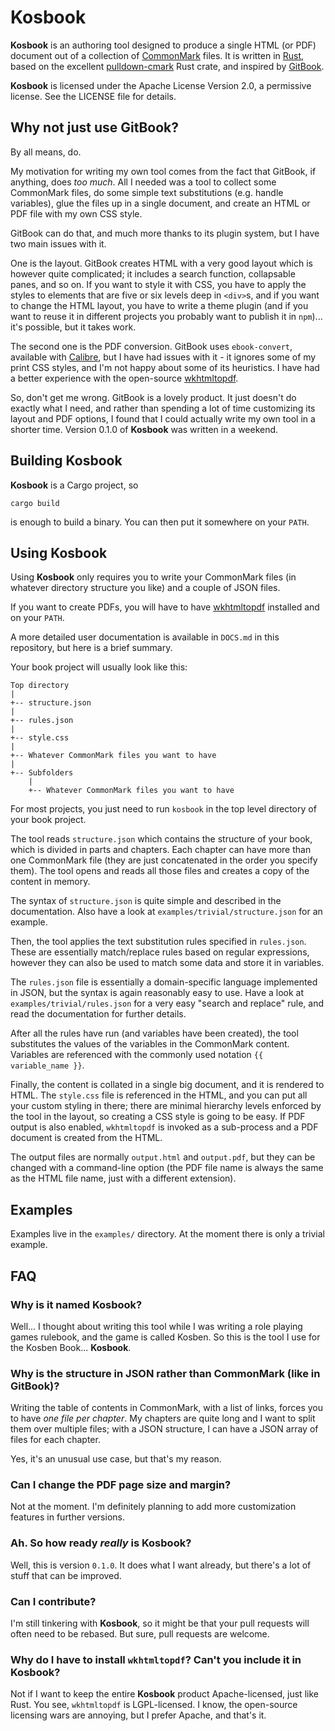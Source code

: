 # Kosbook

**Kosbook** is an authoring tool designed to produce a single HTML (or PDF)
document out of a collection of [CommonMark](http://http://commonmark.org/)
files. It is written in [Rust](http://rust-lang.org), based on the excellent
[pulldown-cmark](https://github.com/google/pulldown-cmark) Rust crate, and
inspired by [GitBook](http://gitbook.com).

**Kosbook** is licensed under the Apache License Version 2.0, a permissive
license. See the LICENSE file for details.

## Why not just use GitBook?

By all means, do.

My motivation for writing my own tool comes from the fact that GitBook, if
anything, does _too much_. All I needed was a tool to collect some CommonMark
files, do some simple text substitutions (e.g. handle variables), glue the files
up in a single document, and create an HTML or PDF file with my own CSS style.

GitBook can do that, and much more thanks to its plugin system, but I have two
main issues with it.

One is the layout. GitBook creates HTML with a very good layout which is however
quite complicated; it includes a search function, collapsable panes, and so on.
If you want to style it with CSS, you have to apply the styles to elements that
are five or six levels deep in `<div>`s, and if you want to change the HTML
layout, you have to write a theme plugin (and if you want to reuse it in
different projects you probably want to publish it in `npm`)... it's possible,
but it takes work.

The second one is the PDF conversion. GitBook uses `ebook-convert`, available
with [Calibre](https://calibre-ebook.com), but I have had issues with it - it
ignores some of my print CSS styles, and I'm not happy about some of its
heuristics. I have had a better experience with the open-source
[wkhtmltopdf](http://wkhtmltopdf.org).

So, don't get me wrong. GitBook is a lovely product. It just doesn't do exactly
what I need, and rather than spending a lot of time customizing its layout and
PDF options, I found that I could actually write my own tool in a shorter time.
Version 0.1.0 of **Kosbook** was written in a weekend.

## Building Kosbook

**Kosbook** is a Cargo project, so

    cargo build

is enough to build a binary. You can then put it somewhere on your `PATH`.

## Using Kosbook

Using **Kosbook** only requires you to write your CommonMark files (in whatever
directory structure you like) and a couple of JSON files.

If you want to create PDFs, you will have to have
[wkhtmltopdf](http://wkhtmltopdf.org) installed and on your `PATH`.

A more detailed user documentation is available in `DOCS.md` in this repository,
but here is a brief summary.

Your book project will usually look like this:

```
Top directory
|
+-- structure.json
|
+-- rules.json
|
+-- style.css
|
+-- Whatever CommonMark files you want to have
|
+-- Subfolders
    |
    +-- Whatever CommonMark files you want to have
```

For most projects, you just need to run `kosbook` in the top level directory of
your book project.

The tool reads `structure.json` which contains the structure of your book,
which is divided in parts and chapters. Each chapter can have more than one
CommonMark file (they are just concatenated in the order you specify them). The
tool opens and reads all those files and creates a copy of the content in
memory.

The syntax of `structure.json` is quite simple and described in the
documentation. Also have a look at `examples/trivial/structure.json` for an
example.

Then, the tool applies the text substitution rules specified in `rules.json`.
These are essentially match/replace rules based on regular expressions, however
they can also be used to match some data and store it in variables.

The `rules.json` file is essentially a domain-specific language implemented in
JSON, but the syntax is again reasonably easy to use. Have a look at
`examples/trivial/rules.json` for a very easy "search and replace" rule, and
read the documentation for further details.

After all the rules have run (and variables have been created), the tool
substitutes the values of the variables in the CommonMark content. Variables are
referenced with the commonly used notation `{{ variable_name }}`.

Finally, the content is collated in a single big document, and it is rendered to
HTML. The `style.css` file is referenced in the HTML, and you can put all your
custom styling in there; there are minimal hierarchy levels enforced by the
tool in the layout, so creating a CSS style is going to be easy.
If PDF output is also enabled, `wkhtmltopdf` is invoked as a sub-process
and a PDF document is created from the HTML.

The output files are normally `output.html` and `output.pdf`, but they can be
changed with a command-line option (the PDF file name is always the same as the
HTML file name, just with a different extension).

## Examples

Examples live in the `examples/` directory. At the moment there is only a
trivial example.

## FAQ

### Why is it named Kosbook?

Well... I thought about writing this tool while I was writing a role playing
games rulebook, and the game is called Kosben. So this is the tool I use for the
Kosben Book... **Kosbook**.

### Why is the structure in JSON rather than CommonMark (like in GitBook)?

Writing the table of contents in CommonMark, with a list of links, forces you to
have _one file per chapter_. My chapters are quite long and I want to split
them over multiple files; with a JSON structure, I can have a JSON array of
files for each chapter.

Yes, it's an unusual use case, but that's my reason.

### Can I change the PDF page size and margin?

Not at the moment. I'm definitely planning to add more customization features in
further versions.

### Ah. So how ready _really_ is Kosbook?

Well, this is version `0.1.0`. It does what I want already, but there's a lot of
stuff that can be improved.

### Can I contribute?

I'm still tinkering with **Kosbook**, so it might be that your pull requests
will often need to be rebased. But sure, pull requests are welcome.

### Why do I have to install `wkhtmltopdf`? Can't you include it in Kosbook?

Not if I want to keep the entire **Kosbook** product Apache-licensed, just like
Rust. You see, `wkhtmltopdf` is LGPL-licensed. I know, the open-source licensing
wars are annoying, but I prefer Apache, and that's it.
